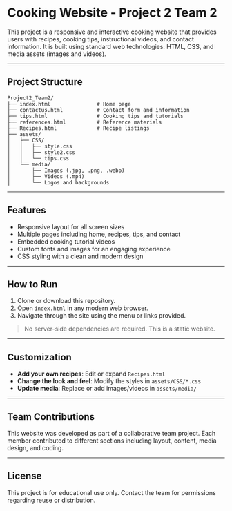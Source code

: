 # Cooking Website - Project 2 Team 2

This project is a responsive and interactive cooking website that provides users with recipes, cooking tips, instructional videos, and contact information. It is built using standard web technologies: HTML, CSS, and media assets (images and videos).

---

## Project Structure

```
Project2_Team2/
├── index.html               # Home page
├── contactus.html           # Contact form and information
├── tips.html                # Cooking tips and tutorials
├── references.html          # Reference materials
├── Recipes.html             # Recipe listings
├── assets/
│   ├── CSS/
│   │   ├── style.css
│   │   ├── style2.css
│   │   └── tips.css
│   └── media/
│       ├── Images (.jpg, .png, .webp)
│       ├── Videos (.mp4)
│       └── Logos and backgrounds
```

---

## Features

- Responsive layout for all screen sizes
- Multiple pages including home, recipes, tips, and contact
- Embedded cooking tutorial videos
- Custom fonts and images for an engaging experience
- CSS styling with a clean and modern design

---

## How to Run

1. Clone or download this repository.
2. Open `index.html` in any modern web browser.
3. Navigate through the site using the menu or links provided.

> No server-side dependencies are required. This is a static website.

---

## Customization

- **Add your own recipes**: Edit or expand `Recipes.html`
- **Change the look and feel**: Modify the styles in `assets/CSS/*.css`
- **Update media**: Replace or add images/videos in `assets/media/`

---

## Team Contributions

This website was developed as part of a collaborative team project. Each member contributed to different sections including layout, content, media design, and coding.

---

## License

This project is for educational use only. Contact the team for permissions regarding reuse or distribution.